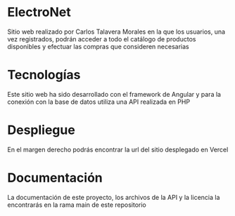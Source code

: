 # ElectroNet

Sitio web realizado por Carlos Talavera Morales en la que los usuarios, una vez registrados, podrán acceder a todo el catálogo de productos disponibles y efectuar las compras que consideren necesarias

# Tecnologías
Este sitio web ha sido desarrollado con el framework de Angular y para la conexión con la base de datos utiliza una API realizada en PHP

# Despliegue
En el margen derecho podrás encontrar la url del sitio desplegado en Vercel

# Documentación 
La documentación de este proyecto, los archivos de la API y la licencia la encontrarás en la rama main de este repositorio
